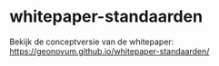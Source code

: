 # whitepaper-standaarden
Bekijk de conceptversie van de whitepaper: https://geonovum.github.io/whitepaper-standaarden/
